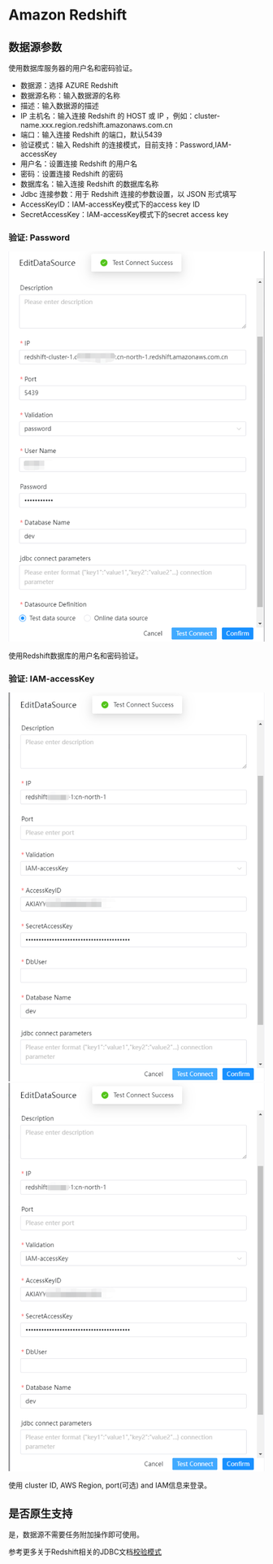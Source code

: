 # Amazon Redshift

## 数据源参数

使用数据库服务器的用户名和密码验证。
- 数据源：选择 AZURE Redshift
- 数据源名称：输入数据源的名称
- 描述：输入数据源的描述
- IP 主机名：输入连接 Redshift 的 HOST 或 IP ，例如：cluster-name.xxx.region.redshift.amazonaws.com.cn
- 端口：输入连接 Redshift 的端口，默认5439
- 验证模式：输入 Redshift 的连接模式，目前支持：Password,IAM-accessKey
- 用户名：设置连接 Redshift 的用户名
- 密码：设置连接 Redshift 的密码
- 数据库名：输入连接 Redshift 的数据库名称
- Jdbc 连接参数：用于 Redshift 连接的参数设置，以 JSON 形式填写
- AccessKeyID：IAM-accessKey模式下的access key ID
- SecretAccessKey：IAM-accessKey模式下的secret access key

### 验证: Password

![password](../../../../img/new_ui/dev/datasource/redshift-password.png)

使用Redshift数据库的用户名和密码验证。

### 验证: IAM-accessKey

![IAM1](../../../../img/new_ui/dev/datasource/redshift-iam1.png)
![IAM2](../../../../img/new_ui/dev/datasource/redshift-iam1.png)

使用 cluster ID, AWS Region, port(可选) and IAM信息来登录。

## 是否原生支持

是，数据源不需要任务附加操作即可使用。

参考更多关于Redshift相关的JDBC文档[校验模式](https://docs.aws.amazon.com/redshift/latest/mgmt/generating-iam-credentials-configure-jdbc-odbc.html)